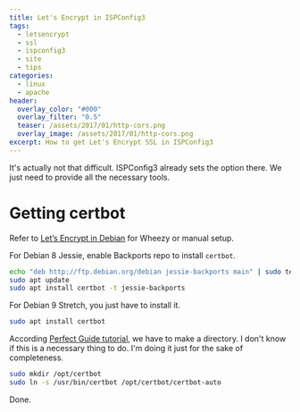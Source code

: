 ```yaml
---
title: Let's Encrypt in ISPConfig3
tags:
  - letsencrypt
  - ssl
  - ispconfig3
  - site
  - tips
categories:
  - linux
  - apache
header:
  overlay_color: "#000"
  overlay_filter: "0.5"
  teaser: /assets/2017/01/http-cors.png
  overlay_image: /assets/2017/01/http-cors.png
excerpt: How to get Let's Encrypt SSL in ISPConfig3
---
```

It's actually not that difficult. ISPConfig3 already sets the option there. We just need to provide all the necessary tools.

# Getting certbot

Refer to [Let’s Encrypt in Debian](//jpmrblood.github.io/linux/nginx/letsencrypt-certbot/) for Wheezy or manual setup.

For Debian 8 Jessie, enable Backports repo to install `certbot`.

```bash
echo "deb http://ftp.debian.org/debian jessie-backports main" | sudo tee /etc/apt/sources.list.d/debian-backports.list
sudo apt update
sudo apt install certbot -t jessie-backports
```

For Debian 9 Stretch, you just have to install it.

```bash
sudo apt install certbot
```

According [Perfect Guide tutorial](https://www.howtoforge.com/tutorial/perfect-server-debian-8-4-jessie-apache-bind-dovecot-ispconfig-3-1/2/#-install-lets-encrypt), we have to make a directory. I don't know if this is a necessary thing to do. I'm doing it just for the sake of completeness.

```bash
sudo mkdir /opt/certbot
sudo ln -s /usr/bin/certbot /opt/certbot/certbot-auto
```

Done.

